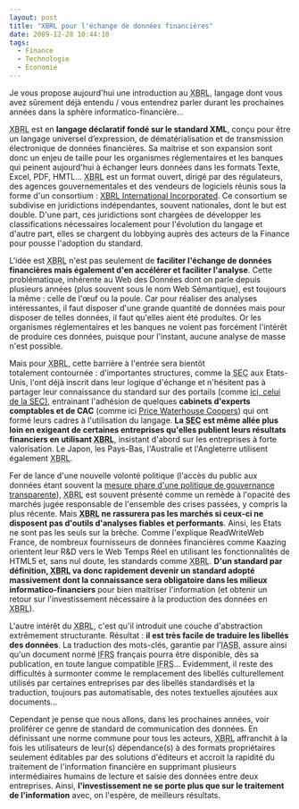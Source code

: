 ```yaml
---
layout: post
title: "XBRL pour l'échange de données financières"
date: 2009-12-28 10:44:10
tags:
  - Finance
  - Technologie
  - Economie
---
```


Je vous propose aujourd'hui une introduction au <acronym title="eXtensible Business Reporting Language">XBRL</acronym>, langage dont vous avez sûrement déjà entendu / vous entendrez parler durant les prochaines années dans la sphère informatico-financière&#8230;</em>

<!-- more -->

<acronym title="eXtensible Business Reporting Language">XBRL</acronym> est en **langage déclaratif fondé sur le standard XML**, conçu pour être un langage universel d’expression, de dématérialisation et de transmission électronique de données financières. Sa maitrise et son expansion sont donc un enjeu de taille pour les organismes réglementaires et les banques qui peinent aujourd'hui à échanger leurs données dans les formats Texte, Excel, PDF, HMTL&#8230; <acronym title="eXtensible Business Reporting Language">XBRL</acronym> est un format ouvert, dirigé par des régulateurs, des agences gouvernementales et des vendeurs de logiciels réunis sous la forme d'un consortium&nbsp;: [XBRL International Incorporated](https://www.xbrl.org/). Ce consortium se subdivise en juridictions indépendantes, souvent nationales, dont le but est double. D'une part, ces juridictions sont chargées de développer les classifications nécessaires localement pour l'évolution du langage et d'autre part, elles se chargent du lobbying auprès des acteurs de la Finance pour pousse l'adoption du standard.

L'idée est <acronym title="eXtensible Business Reporting Language">XBRL</acronym> n'est pas seulement de **faciliter l'échange de données financières mais également d'en accélérer et faciliter l'analyse**. Cette problématique, inhérente au Web des Données dont on parle depuis plusieurs années (plus souvent sous le nom Web Sémantique), est toujours la même&nbsp;: celle de l'œuf ou la poule. Car pour réaliser des analyses intéressantes, il faut disposer d'une grande quantité de données mais pour disposer de telles données, il faut qu'elles aient été produites. Or les organismes réglementaires et les banques ne voient pas forcément l'intérêt de produire ces données, puisque pour l'instant, aucune analyse de masse n'est possible.

Mais pour <acronym title="eXtensible Business Reporting Language">XBRL</acronym>, cette barrière à l'entrée sera bientôt totalement contournée&nbsp;: d'importantes structures, comme la <acronym title="Securities and Exchange Commission">SEC</acronym> aux Etats-Unis, l'ont déjà inscrit dans leur logique d'échange et n'hésitent pas à partager leur connaissance du standard sur des portails (comme [ici, celui de la <acronym title="Securities and Exchange Commission">SEC</acronym>)](//xbrl.sec.gov/), entrainant l'adhésion de quelques **cabinets d'experts comptables et de CAC** (comme ici [Price Waterhouse Coopers](http://www.pwc.com/gx/en/xbrl/index.jhtml)) qui ont formé leurs cadres à l'utilisation du langage. **La <acronym title="Securities and Exchange Commission">SEC</acronym> est même allée plus loin en exigeant de certaines entreprises qu'elles publient leurs résultats financiers en utilisant <acronym title="eXtensible Business Reporting Language">XBRL</acronym>**, insistant d'abord sur les entreprises à forte valorisation. Le Japon, les Pays-Bas, l'Australie et l'Angleterre utilisent également <acronym title="eXtensible Business Reporting Language">XBRL</acronym>.

Fer de lance d'une nouvelle volonté politique (l'accès du public aux données étant souvent la [mesure phare d'une politique de gouvernance transparente](http://sunlightfoundation.com/blog/2009/04/05/top-10-measurements-for-transparency/)), <acronym title="eXtensible Business Reporting Language">XBRL</acronym> est souvent présenté comme un remède à l'opacité des marchés jugée responsable de l'ensemble des crises passées, y compris la plus récente. Mais **<acronym title="eXtensible Business Reporting Language">XBRL</acronym> ne rassurera pas les marchés si ceux-ci ne disposent pas d'outils d'analyses fiables et performants**. Ainsi, les Etats ne sont pas les seuls sur la brèche. Comme l'explique ReadWriteWeb France, de nombreux fournisseurs de données financières comme Kaazing orientent leur R&amp;D vers le Web Temps Réel en utilisant les fonctionnalités de HTML5 et, sans nul doute, les standards comme <acronym title="eXtensible Business Reporting Language">XBRL</acronym>. **D'un standard par définition, <acronym title="eXtensible Business Reporting Language">XBRL</acronym> va donc rapidement devenir un standard adopté massivement dont la connaissance sera obligatoire dans les milieux informatico-financiers** pour bien maitriser l'information (et obtenir un retour sur l'investissement nécessaire à la production des données en <acronym title="eXtensible Business Reporting Language">XBRL</acronym>).

L'autre intérêt du <acronym title="eXtensible Business Reporting Language">XBRL</acronym>, c'est qu'il introduit une couche d'abstraction extrêmement structurante. Résultat&nbsp;: **il est très facile de traduire les libellés des données**. La traduction des mots-clés, garantie par l’<acronym title="International Accounting Standards Board">IASB</acronym>, assure ainsi qu'un document normé <acronym title="International Financial Reporting Standards">IFRS</acronym> français pourra être disponible, dès sa publication, en toute langue compatible <acronym title="International Financial Reporting Standards">IFRS</acronym>&#8230; Evidemment, il reste des difficultés à surmonter comme le remplacement des libellés culturellement utilisés par certaines entreprises par des libellés standardisés et la traduction, toujours pas automatisable, des notes textuelles ajoutées aux documents&#8230;

Cependant je pense que nous allons, dans les prochaines années, voir proliférer ce genre de standard de communication des données. En définissant une norme commune pour tous les acteurs, <acronym title="eXtensible Business Reporting Language">XBRL</acronym> affranchit à la fois les utilisateurs de leur(s) dépendance(s) à des formats propriétaires seulement éditables par des solutions d'éditeurs et accroit la rapidité du traitement de l'information financière en supprimant plusieurs intermédiaires humains de lecture et saisie des données entre deux entreprises. Ainsi, **l'investissement ne se porte plus que sur le traitement de l'information** avec, on l'espère, de meilleurs résultats.
